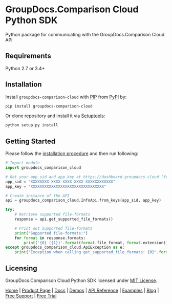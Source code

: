 # GroupDocs.Comparison Cloud Python SDK
Python package for communicating with the GroupDocs.Comparison Cloud API

## Requirements

Python 2.7 or 3.4+

## Installation
Install `groupdocs-comparison-cloud` with [PIP](https://pypi.org/project/pip/) from [PyPI](https://pypi.org/) by:

```sh
pip install groupdocs-comparison-cloud
```

Or clone repository and install it via [Setuptools](http://pypi.python.org/pypi/setuptools): 

```sh
python setup.py install
```

## Getting Started

Please follow the [installation procedure](#installation) and then run following:

```python
# Import module
import groupdocs_comparison_cloud

# Get your app_sid and app_key at https://dashboard.groupdocs.cloud (free registration is required).
app_sid = "XXXXXXXX-XXXX-XXXX-XXXX-XXXXXXXXXXXX"
app_key = "XXXXXXXXXXXXXXXXXXXXXXXXXXXXXXXX"

# Create instance of the API
api = groupdocs_comparison_cloud.InfoApi.from_keys(app_sid, app_key)

try:
    # Retrieve supported file-formats
    response = api.get_supported_file_formats()

    # Print out supported file-formats
    print("Supported file-formats:")
    for format in response.formats:
        print('{0} ({1})'.format(format.file_format, format.extension)) 
except groupdocs_comparison_cloud.ApiException as e:
    print("Exception when calling get_supported_file_formats: {0}".format(e.message))
```

## Licensing
GroupDocs.Comparison Cloud Python SDK licensed under [MIT License](http://github.com/groupdocs-comparison-cloud/groupdocs-comparison-cloud-python/LICENSE).

[Home](https://www.groupdocs.cloud/) | [Product Page](https://products.groupdocs.cloud/comparison/python) | [Docs](https://docs.groupdocs.cloud/comparison/) | [Demos](https://products.groupdocs.app/comparison/family) | [API Reference](https://apireference.groupdocs.cloud/comparison/) | [Examples](https://github.com/groupdocs-comparison-cloud/groupdocs-comparison-cloud-python-samples) | [Blog](https://blog.groupdocs.cloud/category/comparison/) | [Free Support](https://forum.groupdocs.cloud/c/comparison) | [Free Trial](https://purchase.groupdocs.cloud/trial)

